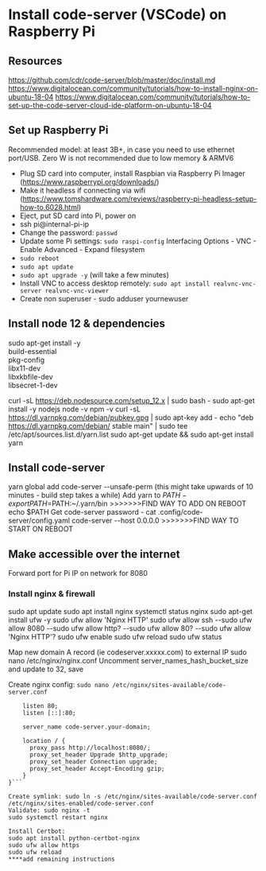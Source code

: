# Install code-server (VSCode) on Raspberry Pi

## Resources
https://github.com/cdr/code-server/blob/master/doc/install.md
https://www.digitalocean.com/community/tutorials/how-to-install-nginx-on-ubuntu-18-04
https://www.digitalocean.com/community/tutorials/how-to-set-up-the-code-server-cloud-ide-platform-on-ubuntu-18-04

## Set up Raspberry Pi
Recommended model: at least 3B+, in case you need to use ethernet port/USB. Zero W is not recommended due to low memory & ARMV6

* Plug SD card into computer, install Raspbian via Raspberry Pi Imager (https://www.raspberrypi.org/downloads/)
* Make it headless if connecting via wifi (https://www.tomshardware.com/reviews/raspberry-pi-headless-setup-how-to,6028.html)
* Eject, put SD card into Pi, power on
* ssh pi@internal-pi-ip
* Change the password: `passwd`
* Update some Pi settings: `sudo raspi-config`
  Interfacing Options - VNC - Enable
  Advanced - Expand filesystem 
* `sudo reboot`
* `sudo apt update`
* `sudo apt upgrade -y`  (will take a few minutes)
* Install VNC to access desktop remotely: `sudo apt install realvnc-vnc-server realvnc-vnc-viewer`
* Create non superuser - sudo adduser yournewuser

## Install node 12 & dependencies
sudo apt-get install -y \
  build-essential \
  pkg-config \
  libx11-dev \
  libxkbfile-dev \
  libsecret-1-dev

curl -sL https://deb.nodesource.com/setup_12.x | sudo bash -
sudo apt-get install -y nodejs
node -v
npm -v
curl -sL https://dl.yarnpkg.com/debian/pubkey.gpg | sudo apt-key add -
echo "deb https://dl.yarnpkg.com/debian/ stable main" | sudo tee /etc/apt/sources.list.d/yarn.list
sudo apt-get update && sudo apt-get install yarn


## Install code-server
yarn global add code-server --unsafe-perm (this might take upwards of 10 minutes - build step takes a while)
Add yarn to $PATH - export PATH=$PATH:~/.yarn/bin  >>>>>>>FIND WAY TO ADD ON REBOOT
echo $PATH
Get code-server password - cat .config/code-server/config.yaml
code-server --host 0.0.0.0    >>>>>>>FIND WAY TO START ON REBOOT

## Make accessible over the internet
Forward port for Pi IP on network for 8080

### Install nginx & firewall
sudo apt update
sudo apt install nginx
systemctl status nginx
sudo apt-get install ufw -y
sudo ufw allow 'Nginx HTTP'
sudo ufw allow ssh
--sudo ufw allow 8080
--sudo ufw allow http?
--sudo ufw allow 80?
--sudo ufw allow 'Nginx HTTP'?
sudo ufw enable
sudo ufw reload
sudo ufw status

Map new domain A record (ie codeserver.xxxxx.com) to external IP
sudo nano /etc/nginx/nginx.conf
Uncomment server_names_hash_bucket_size and update to 32, save

Create nginx config: `sudo nano /etc/nginx/sites-available/code-server.conf`
```server {
    listen 80;
    listen [::]:80;

    server_name code-server.your-domain;

    location / {
      proxy_pass http://localhost:8080/;
      proxy_set_header Upgrade $http_upgrade;
      proxy_set_header Connection upgrade;
      proxy_set_header Accept-Encoding gzip;
    }
}```

Create symlink: sudo ln -s /etc/nginx/sites-available/code-server.conf /etc/nginx/sites-enabled/code-server.conf
Validate: sudo nginx -t
sudo systemctl restart nginx

Install Certbot:
sudo apt install python-certbot-nginx
sudo ufw allow https
sudo ufw reload
****add remaining instructions

